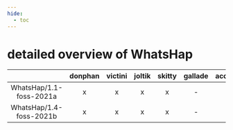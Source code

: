 ```yaml
---
hide:
  - toc
---
```


detailed overview of WhatsHap
=============================

| |donphan|victini|joltik|skitty|gallade|accelgor|swalot|doduo|
| :---: | :---: | :---: | :---: | :---: | :---: | :---: | :---: | :---: |
|WhatsHap/1.1-foss-2021a|x|x|x|x|-|x|x|x|
|WhatsHap/1.4-foss-2021b|x|x|x|x|-|x|x|x|
